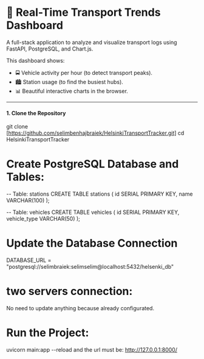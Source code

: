# 🚦 Real-Time Transport Trends Dashboard

A full-stack application to analyze and visualize transport logs using FastAPI, PostgreSQL, and Chart.js.

This dashboard shows:
- 🚍 Vehicle activity per hour (to detect transport peaks).
- 🏙️ Station usage (to find the busiest hubs).
- 📊 Beautiful interactive charts in the browser.

---
#### 1. Clone the Repository

git clone [https://github.com/selimbenhajbraiek/HelsinkiTransportTracker.git]
cd HelsinkiTransportTracker

# Create PostgreSQL Database and Tables:
-- Table: stations
CREATE TABLE stations (
    id SERIAL PRIMARY KEY,
    name VARCHAR(100)
);

-- Table: vehicles
CREATE TABLE vehicles (
    id SERIAL PRIMARY KEY,
    vehicle_type VARCHAR(50)
);

# Update the Database Connection
DATABASE_URL = "postgresql://selimbraiek:selimselim@localhost:5432/helsenki_db"

# two servers connection:
No need to update anything because already configurated.

# Run the Project:
uvicorn main:app --reload 
and the url must be: http://127.0.0.1:8000/

